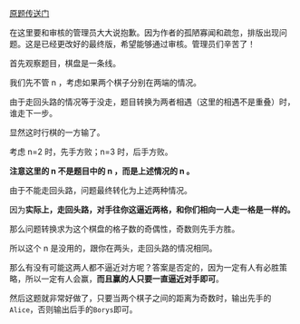 [原题传送门](https://www.luogu.com.cn/problem/AT3855)

在这里要和审核的管理员大大说抱歉。因为作者的孤陋寡闻和疏忽，排版出现问题。这是已经更改好的最终版，希望能够通过审核。管理员们辛苦了！

首先观察题目，棋盘是一条线。

我们先不管 $\text{n}$ ，考虑如果两个棋子分别在两端的情况。

由于走回头路的情况等于没走，题目转换为两者相遇（这里的相遇不是重叠）时，谁走下一步。

显然这时行棋的一方输了。

考虑 $\text{n=2}$ 时，先手方败；$\text{n=3}$ 时，后手方败。

**注意这里的 $\text{n}$ 不是题目中的 $\text{n}$ ，而是上述情况的 $\text{n}$ 。**

由于不能走回头路，问题最终转化为上述两种情况。

因为**实际上，走回头路，对手往你这逼近两格，和你们相向一人走一格是一样的。**

那么问题转换求为这个棋盘的格子数的奇偶性，奇数则先手方胜。

所以这个 $\text{n}$ 是没用的，跟你在两头，走回头路的情况相同。

那么有没有可能这两人都不逼近对方呢？答案是否定的，因为一定有人有必胜策略，所以一定有人会赢，**而且赢的人只要一直逼近对手即可**。

然后这题就非常好做了，只要当两个棋子之间的距离为奇数时，输出先手的`Alice`，否则输出后手的`Borys`即可。